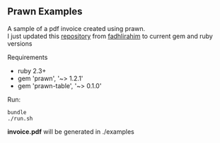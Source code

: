 ## Prawn Examples

A sample of a pdf invoice created using prawn.  
I just updated this [repository](https://github.com/fadhlirahim/prawn-examples) from [fadhlirahim](https://github.com/fadhlirahim)
to current gem and ruby versions

Requirements

* ruby 2.3+
* gem 'prawn', '~> 1.2.1'
* gem 'prawn-table', '~> 0.1.0'

Run:

```
bundle  
./run.sh
```

**invoice.pdf** will be generated in ./examples
